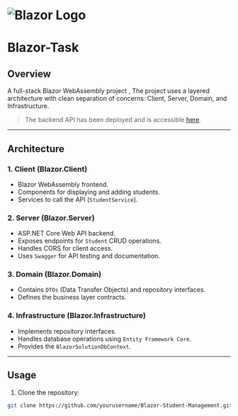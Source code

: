 # ![Blazor Logo](https://upload.wikimedia.org/wikipedia/commons/thumb/d/d0/Blazor.png/250px-Blazor.png) 

# Blazor-Task

## Overview
A full-stack Blazor WebAssembly project , The project uses a layered architecture with clean separation of concerns: Client, Server, Domain, and Infrastructure.  

> The backend API has been deployed and is accessible [here](http://blazor123.runasp.net/swagger/index.html).

---

## Architecture

### 1. Client (Blazor.Client)
- Blazor WebAssembly frontend.
- Components for displaying and adding students.
- Services to call the API (`StudentService`).

### 2. Server (Blazor.Server)
- ASP.NET Core Web API backend.
- Exposes endpoints for `Student` CRUD operations.
- Handles CORS for client access.
- Uses `Swagger` for API testing and documentation.

### 3. Domain (Blazor.Domain)
- Contains `DTOs` (Data Transfer Objects) and repository interfaces.
- Defines the business layer contracts.

### 4. Infrastructure (Blazor.Infrastructure)
- Implements repository interfaces.
- Handles database operations using `Entity Framework Core`.
- Provides the `BlazorSolutionDbContext`.

---

## Usage

1. Clone the repository:
```bash
git clone https://github.com/yourusername/Blazor-Student-Management.git
